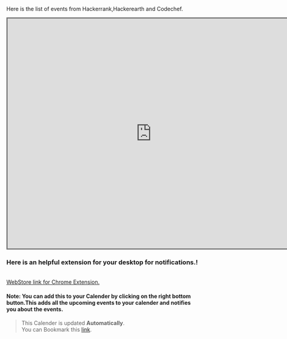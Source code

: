 <style>
  @media  screen and (min-width : 0px) and (max-width : 767px)  {
  iframe{
      width: 400px;   
    height:80%;
    }
}
</style>

Here is the list of events from Hackerrank,Hackerearth and Codechef.

<iframe src="https://calendar.google.com/calendar/b/1/embed?title=Coding%20Calender&amp;mode=AGENDA&amp;height=600&amp;wkst=2&amp;hl=en&amp;bgcolor=%23009900&amp;src=codechef.com_3ilksfmv45aqr3at9ckm95td5g%40group.calendar.google.com&amp;color=%236B3304&amp;src=hackerearth.com_73f0o8kl62rb5v1htv19p607e4%40group.calendar.google.com&amp;color=%2342104A&amp;src=en.indian%23holiday%40group.v.calendar.google.com&amp;color=%23875509&amp;src=8a4ko50nq55ma5smhuhdp5rpmaek45lg%40import.calendar.google.com&amp;color=%2328754E&amp;ctz=Asia%2FCalcutta" style="border:solid 3px #777" width="750" height="600" frameborder="0" scrolling="no"></iframe>

<br>

<h3>Here is an helpful extension for your desktop for notifications.!</h3>
<br>
<a href="https://chrome.google.com/webstore/detail/challenge-hunt/cgbnhngdlmhjbmgkekedepoapmoingjj"> 
WebStore link for Chrome Extension.</a>

#### Note: You can add this to your Calender by clicking on the __right bottom button__.This adds all the upcoming events to your calender and notifies you about the events.

>This Calender is updated **Automatically**.
<br>You can Bookmark this [link](https://starksources.github.io/coderscalender.html).
